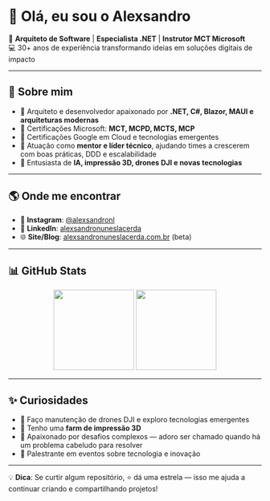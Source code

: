 # 👋 Olá, eu sou o Alexsandro  

🎯 **Arquiteto de Software** | **Especialista .NET** | **Instrutor MCT Microsoft**  
💻 30+ anos de experiência transformando ideias em soluções digitais de impacto  

---

## 🚀 Sobre mim  
- 🔹 Arquiteto e desenvolvedor apaixonado por **.NET, C#, Blazor, MAUI e arquiteturas modernas**  
- 🔹 Certificações Microsoft: **MCT, MCPD, MCTS, MCP**  
- 🔹 Certificações Google em Cloud e tecnologias emergentes  
- 🔹 Atuação como **mentor e líder técnico**, ajudando times a crescerem com boas práticas, DDD e escalabilidade  
- 🔹 Entusiasta de **IA, impressão 3D, drones DJI e novas tecnologias**  

---

## 🌎 Onde me encontrar  
- 📸 **Instagram**: [@alexsandronl](https://instagram.com/alexsandronl)  
- 💼 **LinkedIn**: [alexsandronuneslacerda](https://www.linkedin.com/in/alexsandronuneslacerda)  
- 🌐 **Site/Blog**: [alexsandronuneslacerda.com.br](https://www.alexsandronuneslacerda.com.br) (beta)

---

## 📊 GitHub Stats  
<div align="center">
  <img height="160em" src="https://github-readme-stats.vercel.app/api?username=alexsandronl&show_icons=true&theme=radical&count_private=true" />
  <img height="160em" src="https://github-readme-stats.vercel.app/api/top-langs/?username=alexsandronl&layout=compact&langs_count=7&theme=radical"/>
</div>

---

## ✨ Curiosidades  
- 🚁 Faço manutenção de drones DJI e exploro tecnologias emergentes  
- 🎨 Tenho uma **farm de impressão 3D**  
- 🧩 Apaixonado por desafios complexos — adoro ser chamado quando há um problema cabeludo para resolver  
- 🎤 Palestrante em eventos sobre tecnologia e inovação  

---

💡 **Dica**: Se curtir algum repositório, ⭐ dá uma estrela — isso me ajuda a continuar criando e compartilhando projetos!

